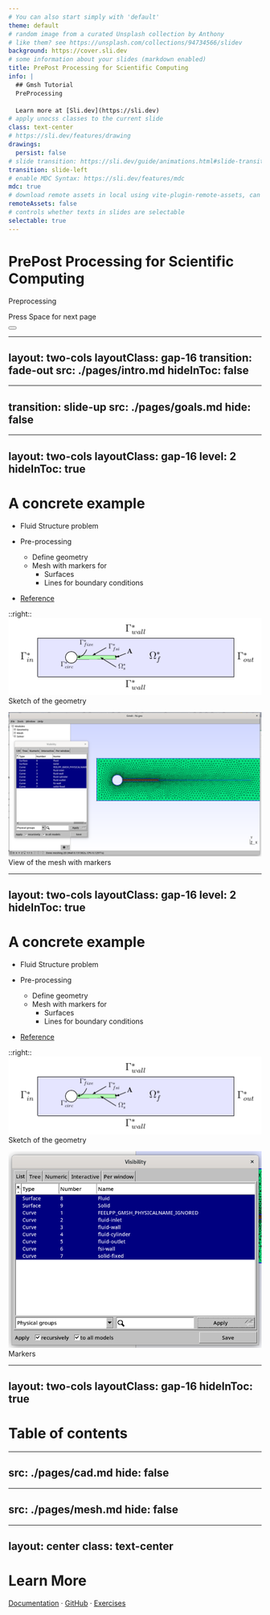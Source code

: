 ```yaml
---
# You can also start simply with 'default'
theme: default
# random image from a curated Unsplash collection by Anthony
# like them? see https://unsplash.com/collections/94734566/slidev
background: https://cover.sli.dev
# some information about your slides (markdown enabled)
title: PrePost Processing for Scientific Computing
info: |
  ## Gmsh Tutorial
  PreProcessing

  Learn more at [Sli.dev](https://sli.dev)
# apply unocss classes to the current slide
class: text-center
# https://sli.dev/features/drawing
drawings:
  persist: false
# slide transition: https://sli.dev/guide/animations.html#slide-transitions
transition: slide-left
# enable MDC Syntax: https://sli.dev/features/mdc
mdc: true
# download remote assets in local using vite-plugin-remote-assets, can be boolean, 'dev' or 'build'
remoteAssets: false
# controls whether texts in slides are selectable
selectable: true
---
```


# PrePost Processing for Scientific Computing

Preprocessing

<div class="pt-12">
  <span @click="$slidev.nav.next" class="px-2 py-1 rounded cursor-pointer" hover="bg-white bg-opacity-10">
    Press Space for next page <carbon:arrow-right class="inline"/>
  </span>
</div>

<div class="abs-br m-6 flex gap-2">
  <button @click="$slidev.nav.openInEditor()" title="Open in Editor" class="text-xl slidev-icon-btn opacity-50 !border-none !hover:text-white">
    <carbon:edit />
  </button>
  <a href="https://github.com/slidevjs/slidev" target="_blank" alt="GitHub" title="Open in GitHub"
    class="text-xl slidev-icon-btn opacity-50 !border-none !hover:text-white">
    <carbon-logo-github />
  </a>
</div>

<!--
The last comment block of each slide will be treated as slide notes. It will be visible and editable in Presenter Mode along with the slide. [Read more in the docs](https://sli.dev/guide/syntax.html#notes)
-->


---
layout: two-cols
layoutClass: gap-16
transition: fade-out
src: ./pages/intro.md
hideInToc: false
---

---
transition: slide-up
src: ./pages/goals.md
hide: false
---

---
layout: two-cols
layoutClass: gap-16
level: 2
hideInToc: true
---
# A concrete example

* Fluid Structure problem
* Pre-processing
  * Define geometry
  * Mesh with markers for
    * Surfaces
    * Lines for boundary conditions

* [Reference](https://docs.feelpp.org/toolboxes/latest/fsi/TurekHron/index.html)

::right::
<img src="/img/TurekHronFSIGeometry.png" >
Sketch of the geometry

<img src="/img/gmsh-fsi.png" >
View of the mesh with markers

---
layout: two-cols
layoutClass: gap-16
level: 2
hideInToc: true
---
# A concrete example

* Fluid Structure problem
* Pre-processing
  * Define geometry
  * Mesh with markers for
    * Surfaces
    * Lines for boundary conditions

* [Reference](https://docs.feelpp.org/toolboxes/latest/fsi/TurekHron/index.html)

::right::
<img src="/img/TurekHronFSIGeometry.png" >
Sketch of the geometry

<img src="/img/gmsh-fsi-markers.png" >
Markers


---
layout: two-cols
layoutClass: gap-16
hideInToc: true
---

# Table of contents

<Toc maxDepth="2"></Toc>


---
src: ./pages/cad.md
hide: false
---

---
src: ./pages/mesh.md
hide: false
---



---
layout: center
class: text-center
---

# Learn More

[Documentation](https://trophime.github.io/course.prepost/course-prepost/index.html) · [GitHub](https://github.com/Trophime/course-prepost-slides.git) · [Exercises](https://sli.dev/resources/showcases)

<PoweredBySlidev mt-10 />

